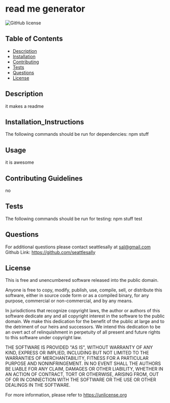 
# read me generator
![GitHub license](https://img.shields.io/badge/license-Unlicense-blue.svg)

## Table of Contents
* [Description](#description)
* [Installation](#installation_instructions)
* [Contributing](#contributing)
* [Tests](#tests)
* [Questions](#questions)
* [License](#license)

## Description
it makes a readme

## Installation_Instructions
The following commands should be run for dependencies: npm stuff

## Usage
it is awesome

## Contributing Guidelines
no

## Tests
The following commands should be run for testing: npm stuff test

## Questions
For additional questions please contact seattlesally at sal@gmail.com
Github Link: https://github.com/seattlesally

## License

This is free and unencumbered software released into the public domain.

Anyone is free to copy, modify, publish, use, compile, sell, or
distribute this software, either in source code form or as a compiled
binary, for any purpose, commercial or non-commercial, and by any
means.

In jurisdictions that recognize copyright laws, the author or authors
of this software dedicate any and all copyright interest in the
software to the public domain. We make this dedication for the benefit
of the public at large and to the detriment of our heirs and
successors. We intend this dedication to be an overt act of
relinquishment in perpetuity of all present and future rights to this
software under copyright law.

THE SOFTWARE IS PROVIDED "AS IS", WITHOUT WARRANTY OF ANY KIND,
EXPRESS OR IMPLIED, INCLUDING BUT NOT LIMITED TO THE WARRANTIES OF
MERCHANTABILITY, FITNESS FOR A PARTICULAR PURPOSE AND NONINFRINGEMENT.
IN NO EVENT SHALL THE AUTHORS BE LIABLE FOR ANY CLAIM, DAMAGES OR
OTHER LIABILITY, WHETHER IN AN ACTION OF CONTRACT, TORT OR OTHERWISE,
ARISING FROM, OUT OF OR IN CONNECTION WITH THE SOFTWARE OR THE USE OR
OTHER DEALINGS IN THE SOFTWARE.

For more information, please refer to <https://unlicense.org>
        